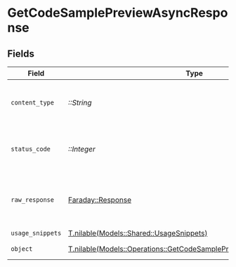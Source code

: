 # GetCodeSamplePreviewAsyncResponse


## Fields

| Field                                                                                                                                    | Type                                                                                                                                     | Required                                                                                                                                 | Description                                                                                                                              |
| ---------------------------------------------------------------------------------------------------------------------------------------- | ---------------------------------------------------------------------------------------------------------------------------------------- | ---------------------------------------------------------------------------------------------------------------------------------------- | ---------------------------------------------------------------------------------------------------------------------------------------- |
| `content_type`                                                                                                                           | *::String*                                                                                                                               | :heavy_check_mark:                                                                                                                       | HTTP response content type for this operation                                                                                            |
| `status_code`                                                                                                                            | *::Integer*                                                                                                                              | :heavy_check_mark:                                                                                                                       | HTTP response status code for this operation                                                                                             |
| `raw_response`                                                                                                                           | [Faraday::Response](https://www.rubydoc.info/gems/faraday/Faraday/Response)                                                              | :heavy_check_mark:                                                                                                                       | Raw HTTP response; suitable for custom response parsing                                                                                  |
| `usage_snippets`                                                                                                                         | [T.nilable(Models::Shared::UsageSnippets)](../../models/shared/usagesnippets.md)                                                         | :heavy_minus_sign:                                                                                                                       | OK                                                                                                                                       |
| `object`                                                                                                                                 | [T.nilable(Models::Operations::GetCodeSamplePreviewAsyncResponseBody)](../../models/operations/getcodesamplepreviewasyncresponsebody.md) | :heavy_minus_sign:                                                                                                                       | Job is still in progress                                                                                                                 |
